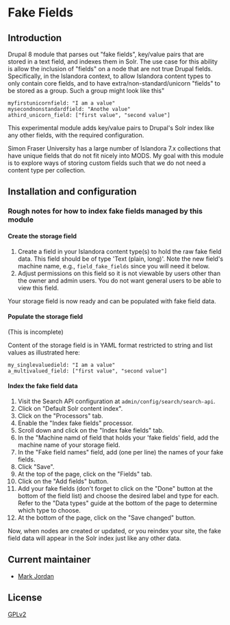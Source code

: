 # Fake Fields

## Introduction

Drupal 8 module that parses out "fake fields", key/value pairs that are stored in a text field, and indexes them in Solr. The use case for this ability is allow the inclusion of "fields" on a node that are not true Drupal fields. Specifically, in the Islandora context, to allow Islandora content types to only contain core fields, and to have extra/non-standard/unicorn "fields" to be stored as a group. Such a group might look like this"

```
myfirstunicornfield: "I am a value"
mysecondnonstandardfield: "Anothe value"
athird_unicorn_field: ["first value", "second value"]
```

This experimental module adds key/value pairs to Drupal's Solr index like any other fields, with the required configuration.

Simon Fraser University has a large number of Islandora 7.x collections that have unique fields that do not fit nicely into MODS. My goal with this module is to explore ways of storing custom fields such that we do not need a content type per collection. 

## Installation and configuration

### Rough notes for how to index fake fields managed by this module

#### Create the storage field

1. Create a field in your Islandora content type(s) to hold the raw fake field data. This field should be of type 'Text (plain, long)'. Note the new field's machine name, e.g., `field_fake_fields` since you will need it below.
1. Adjust permissions on this field so it is not viewable by users other than the owner and admin users. You do not want general users to be able to view this field.

Your storage field is now ready and can be populated with fake field data.

#### Populate the storage field

(This is incomplete)

Content of the storage field is in YAML format restricted to string and list values as illustrated here:

```
my_singlevaluedield: "I am a value"
a_multivalued_field: ["first value", "second value"]
```

#### Index the fake field data

1. Visit the Search API configuration at `admin/config/search/search-api`.
1. Click on "Default Solr content index".
1. Click on the "Processors" tab.
1. Enable the "Index fake fields" processor.
1. Scroll down and click on the "Index fake fields" tab.
1. In the "Machine namd of field that holds your 'fake fields' field, add the machine name of your storage field.
1. In the "Fake field names" field, add (one per line) the names of your fake fields.
1. Click "Save".
1. At the top of the page, click on the "Fields" tab.
1. Click on the "Add fields" button.
1. Add your fake fields (don't forget to click on the "Done" button at the bottom of the field list) and choose the desired label and type for each. Refer to the "Data types" guide at the bottom of the page to determine which type to choose.
1. At the bottom of the page, click on the "Save changed" button.

Now, when nodes are created or updated, or you reindex your site, the fake field data will appear in the Solr index just like any other data.

## Current maintainer

* [Mark Jordan](https://github.com/mjordan)

## License

[GPLv2](http://www.gnu.org/licenses/gpl-2.0.txt)

